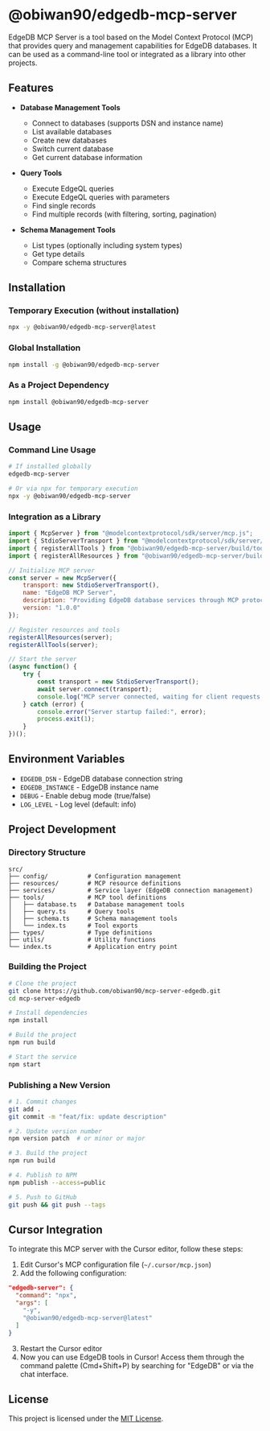 # @obiwan90/edgedb-mcp-server

EdgeDB MCP Server is a tool based on the Model Context Protocol (MCP) that provides query and management capabilities for EdgeDB databases. It can be used as a command-line tool or integrated as a library into other projects.

## Features

- **Database Management Tools**
  - Connect to databases (supports DSN and instance name)
  - List available databases
  - Create new databases
  - Switch current database
  - Get current database information

- **Query Tools**
  - Execute EdgeQL queries
  - Execute EdgeQL queries with parameters
  - Find single records
  - Find multiple records (with filtering, sorting, pagination)

- **Schema Management Tools**
  - List types (optionally including system types)
  - Get type details
  - Compare schema structures

## Installation

### Temporary Execution (without installation)
```bash
npx -y @obiwan90/edgedb-mcp-server@latest
```

### Global Installation
```bash
npm install -g @obiwan90/edgedb-mcp-server
```

### As a Project Dependency
```bash
npm install @obiwan90/edgedb-mcp-server
```

## Usage

### Command Line Usage
```bash
# If installed globally
edgedb-mcp-server

# Or via npx for temporary execution
npx -y @obiwan90/edgedb-mcp-server
```

### Integration as a Library
```javascript
import { McpServer } from "@modelcontextprotocol/sdk/server/mcp.js";
import { StdioServerTransport } from "@modelcontextprotocol/sdk/server/stdio.js";
import { registerAllTools } from "@obiwan90/edgedb-mcp-server/build/tools/index.js";
import { registerAllResources } from "@obiwan90/edgedb-mcp-server/build/resources/index.js";

// Initialize MCP server
const server = new McpServer({
    transport: new StdioServerTransport(),
    name: "EdgeDB MCP Server",
    description: "Providing EdgeDB database services through MCP protocol",
    version: "1.0.0"
});

// Register resources and tools
registerAllResources(server);
registerAllTools(server);

// Start the server
(async function() {
    try {
        const transport = new StdioServerTransport();
        await server.connect(transport);
        console.log("MCP server connected, waiting for client requests...");
    } catch (error) {
        console.error("Server startup failed:", error);
        process.exit(1);
    }
})();
```

## Environment Variables

- `EDGEDB_DSN` - EdgeDB database connection string
- `EDGEDB_INSTANCE` - EdgeDB instance name
- `DEBUG` - Enable debug mode (true/false)
- `LOG_LEVEL` - Log level (default: info)

## Project Development

### Directory Structure
```
src/
├── config/           # Configuration management
├── resources/        # MCP resource definitions
├── services/         # Service layer (EdgeDB connection management)
├── tools/            # MCP tool definitions
│   ├── database.ts   # Database management tools
│   ├── query.ts      # Query tools
│   ├── schema.ts     # Schema management tools
│   └── index.ts      # Tool exports
├── types/            # Type definitions
├── utils/            # Utility functions
└── index.ts          # Application entry point
```

### Building the Project
```bash
# Clone the project
git clone https://github.com/obiwan90/mcp-server-edgedb.git
cd mcp-server-edgedb

# Install dependencies
npm install

# Build the project
npm run build

# Start the service
npm start
```

### Publishing a New Version
```bash
# 1. Commit changes
git add .
git commit -m "feat/fix: update description"

# 2. Update version number
npm version patch  # or minor or major

# 3. Build the project
npm run build

# 4. Publish to NPM
npm publish --access=public

# 5. Push to GitHub
git push && git push --tags
```

## Cursor Integration

To integrate this MCP server with the Cursor editor, follow these steps:

1. Edit Cursor's MCP configuration file (`~/.cursor/mcp.json`)
2. Add the following configuration:

```json
"edgedb-server": {
  "command": "npx",
  "args": [
    "-y",
    "@obiwan90/edgedb-mcp-server@latest"
  ]
}
```

3. Restart the Cursor editor
4. Now you can use EdgeDB tools in Cursor! Access them through the command palette (Cmd+Shift+P) by searching for "EdgeDB" or via the chat interface.

## License

This project is licensed under the [MIT License](https://opensource.org/licenses/MIT).